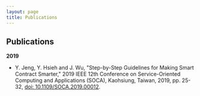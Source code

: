 ```yaml
---
layout: page
title: Publications
---
```


## Publications

**2019**
- Y. Jeng, Y. Hsieh and J. Wu, "Step-by-Step Guidelines for Making Smart Contract Smarter," 2019 IEEE 12th Conference on Service-Oriented Computing and Applications (SOCA), Kaohsiung, Taiwan, 2019, pp. 25-32, [doi: 10.1109/SOCA.2019.00012](https://ieeexplore.ieee.org/document/8953016).